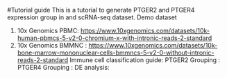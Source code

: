 #Tutorial guide
This is a tutorial to generate PTGER2 and PTGER4 expression group in and scRNA-seq dataset.
Demo dataset
1) 10x Genomics PBMC: https://www.10xgenomics.com/datasets/10k-human-pbmcs-5-v2-0-chromium-x-with-intronic-reads-2-standard
2) 10x Genomics BMMNC : https://www.10xgenomics.com/datasets/10k-bone-marrow-mononuclear-cells-bmmncs-5-v2-0-without-intronic-reads-2-standard
Immune cell classification guide:
PTGER2 Grouping : 
PTGER4 Grouping : 
DE analysis:
